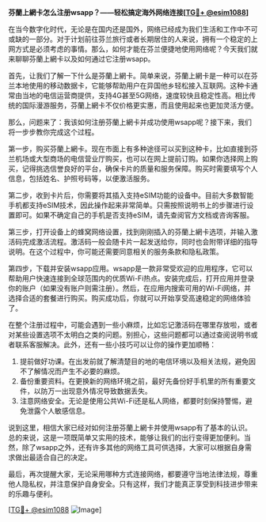 **芬蘭上網卡怎么注册wsapp？——轻松搞定海外网络连接[[TG💪+ @esim1088](https://t.me/s/esim1088)]**

在当今数字化时代，无论是在国内还是国外，网络已经成为我们生活和工作中不可或缺的一部分。对于计划前往芬兰旅行或者长期居住的人来说，拥有一个稳定的上网方式是必须考虑的事情。那么，如何才能在芬兰便捷地使用网络呢？今天我们就来聊聊芬蘭上網卡以及如何通过它注册wsapp。

首先，让我们了解一下什么是芬蘭上網卡。简单来说，芬蘭上網卡是一种可以在芬兰本地使用的移动数据卡，它能够帮助用户在异国他乡轻松接入互联网。这种卡通常由当地的电信运营商提供，支持4G甚至5G网络，速度较快且稳定性高。相比传统的国际漫游服务，芬蘭上網卡不仅价格更实惠，而且使用起来也更加灵活方便。

那么，问题来了：我该如何注册芬蘭上網卡并成功使用wsapp呢？接下来，我们将一步步教你完成这个过程。

第一步，购买芬蘭上網卡。现在市面上有多种途径可以买到这种卡，比如直接到芬兰机场或大型商场的电信营业厅购买，也可以在网上提前订购。如果你选择网上购买，记得挑选信誉良好的平台，确保卡片的质量和服务保障。购买时需要填写个人信息，包括姓名、护照号码等，以便激活服务。

第二步，收到卡片后，你需要将其插入支持eSIM功能的设备中。目前大多数智能手机都支持eSIM技术，因此操作起来非常简单。只需按照说明书上的步骤进行设置即可。如果不确定自己的手机是否支持eSIM，请先查阅官方文档或咨询客服。

第三步，打开设备上的蜂窝网络设置，找到刚刚插入的芬蘭上網卡选项，并输入激活码完成激活流程。激活码一般会随卡片一起发送给你，同时也会附带详细的指导说明。在这个过程中，你可能还需要同意相关的服务条款和隐私政策。

第四步，下载并安装wsapp应用。wsapp是一款非常受欢迎的应用程序，它可以帮助用户快速连接到全球范围内的优质Wi-Fi热点。安装完成后，打开应用并登录你的账户（如果没有账户则需注册）。然后，在应用内搜索可用的Wi-Fi网络，并选择合适的套餐进行购买。购买成功后，你就可以开始享受高速稳定的网络体验了。

在整个注册过程中，可能会遇到一些小麻烦，比如忘记激活码在哪里存放啦，或者对某些设置选项不太明白之类的问题。别担心，这些问题都可以通过查阅说明书或者联系客服解决。此外，还有一些小技巧可以让你的操作更加顺畅：

1. 提前做好功课。在出发前就了解清楚目的地的电信环境以及相关法规，避免因不了解情况而产生不必要的麻烦。
2. 备份重要资料。在更换新的网络环境之前，最好先备份好手机里的所有重要文件，以防万一出现意外情况导致数据丢失。
3. 注意网络安全。无论是使用公共Wi-Fi还是私人网络，都要时刻保持警惕，避免泄露个人敏感信息。

说到这里，相信大家已经对如何注册芬蘭上網卡并使用wsapp有了基本的认识。总的来说，这是一项既简单又实用的技术，能够让我们的出行变得更加便利。当然，除了wsapp之外，还有许多其他的网络工具可供选择，大家可以根据自身需求做出最适合自己的决定。

最后，再次提醒大家，无论采用哪种方式连接网络，都要遵守当地法律法规，尊重他人隐私权，并注意保护自身安全。只有这样，我们才能真正享受到科技进步带来的乐趣与便利。

[[TG💪+ @esim1088](https://t.me/s/esim1088) ![Image](https://i.postimg.cc/4NQfJmqS/Snipaste-2025-05-13-00-14-12.png)]